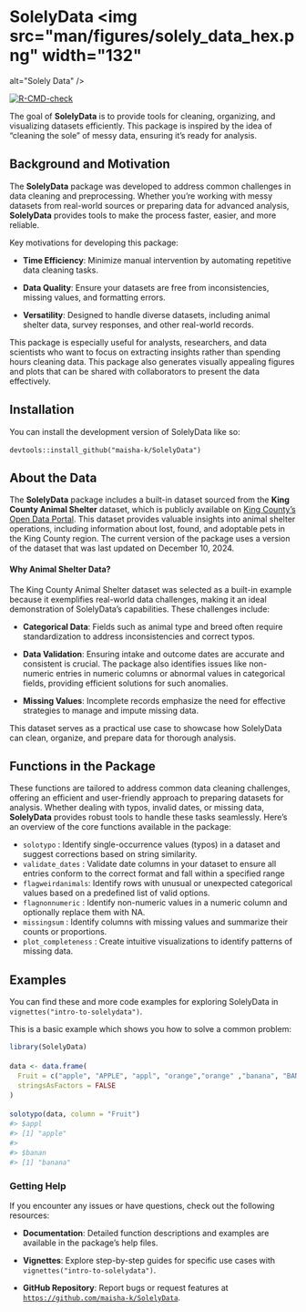 
<!-- README.md is generated from README.Rmd. Please edit that file -->

# SolelyData <img src="man/figures/solely_data_hex.png" width="132"
alt="Solely Data" />

<!-- badges: start -->

[![R-CMD-check](https://github.com/maisha-k/SolelyData/actions/workflows/main.yml/badge.svg)](https://github.com/maisha-k/SolelyData/actions/workflows/main.yml)

<!-- badges: end -->

The goal of **SolelyData** is to provide tools for cleaning, organizing,
and visualizing datasets efficiently. This package is inspired by the
idea of “cleaning the sole” of messy data, ensuring it’s ready for
analysis.

## Background and Motivation

The **SolelyData** package was developed to address common challenges in
data cleaning and preprocessing. Whether you’re working with messy
datasets from real-world sources or preparing data for advanced
analysis, **SolelyData** provides tools to make the process faster,
easier, and more reliable.

Key motivations for developing this package:

- **Time Efficiency**: Minimize manual intervention by automating
  repetitive data cleaning tasks.

- **Data Quality**: Ensure your datasets are free from inconsistencies,
  missing values, and formatting errors.

- **Versatility**: Designed to handle diverse datasets, including animal
  shelter data, survey responses, and other real-world records.

This package is especially useful for analysts, researchers, and data
scientists who want to focus on extracting insights rather than spending
hours cleaning data. This package also generates visually appealing
figures and plots that can be shared with collaborators to present the
data effectively.

## Installation

You can install the development version of SolelyData like so:

`devtools::install_github("maisha-k/SolelyData")`

## About the Data

The **SolelyData** package includes a built-in dataset sourced from the
**King County Animal Shelter** dataset, which is publicly available on
[King County’s Open Data
Portal](https://data.kingcounty.gov/Pets/Lost-found-adoptable-pets/yaai-7frk/about_data).
This dataset provides valuable insights into animal shelter operations,
including information about lost, found, and adoptable pets in the King
County region. The current version of the package uses a version of the
dataset that was last updated on December 10, 2024.

#### Why Animal Shelter Data?

The King County Animal Shelter dataset was selected as a built-in
example because it exemplifies real-world data challenges, making it an
ideal demonstration of SolelyData’s capabilities. These challenges
include:

- **Categorical Data**: Fields such as animal type and breed often
  require standardization to address inconsistencies and correct typos.

- **Data Validation**: Ensuring intake and outcome dates are accurate
  and consistent is crucial. The package also identifies issues like
  non-numeric entries in numeric columns or abnormal values in
  categorical fields, providing efficient solutions for such anomalies.

- **Missing Values**: Incomplete records emphasize the need for
  effective strategies to manage and impute missing data.

This dataset serves as a practical use case to showcase how SolelyData
can clean, organize, and prepare data for thorough analysis.

## Functions in the Package

These functions are tailored to address common data cleaning challenges,
offering an efficient and user-friendly approach to preparing datasets
for analysis. Whether dealing with typos, invalid dates, or missing
data, **SolelyData** provides robust tools to handle these tasks
seamlessly. Here’s an overview of the core functions available in the
package:

- `solotypo` : Identify single-occurrence values (typos) in a dataset
  and suggest corrections based on string similarity.
- `validate_dates` : Validate date columns in your dataset to ensure all
  entries conform to the correct format and fall within a specified
  range
- `flagweirdanimals`: Identify rows with unusual or unexpected
  categorical values based on a predefined list of valid options.
- `flagnonnumeric` : Identify non-numeric values in a numeric column and
  optionally replace them with NA.
- `missingsum` : Identify columns with missing values and summarize
  their counts or proportions.
- `plot_completeness` : Create intuitive visualizations to identify
  patterns of missing data.

## Examples

You can find these and more code examples for exploring SolelyData in
`vignettes("intro-to-solelydata")`.

This is a basic example which shows you how to solve a common problem:

``` r
library(SolelyData)

data <- data.frame(
  Fruit = c("apple", "APPLE", "appl", "orange","orange" ,"banana", "BANANA", "banan"),
  stringsAsFactors = FALSE
)

solotypo(data, column = "Fruit")
#> $appl
#> [1] "apple"
#> 
#> $banan
#> [1] "banana"
```

### Getting Help

If you encounter any issues or have questions, check out the following
resources:

- **Documentation**: Detailed function descriptions and examples are
  available in the package’s help files.

- **Vignettes**: Explore step-by-step guides for specific use cases with
  `vignettes("intro-to-solelydata")`.

- **GitHub Repository**: Report bugs or request features at
  [`https://github.com/maisha-k/SolelyData`](https://github.com/maisha-k/SolelyData).
